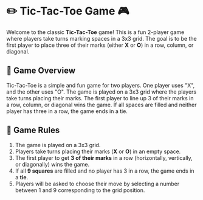 # ✏️ Tic-Tac-Toe Game 🎮

Welcome to the classic **Tic-Tac-Toe** game! This is a fun 2-player game where players take turns marking spaces in a 3x3 grid. The goal is to be the first player to place three of their marks (either **X** or **O**) in a row, column, or diagonal.

## 📝 Game Overview
Tic-Tac-Toe is a simple and fun game for two players. One player uses "X", and the other uses "O". The game is played on a 3x3 grid where the players take turns placing their marks. The first player to line up 3 of their marks in a row, column, or diagonal wins the game. If all spaces are filled and neither player has three in a row, the game ends in a tie.

## 📜 Game Rules
1. The game is played on a 3x3 grid.
2. Players take turns placing their marks (**X** or **O**) in an empty space.
3. The first player to get **3 of their marks** in a row (horizontally, vertically, or diagonally) wins the game.
4. If all **9 squares** are filled and no player has 3 in a row, the game ends in a **tie**.
5. Players will be asked to choose their move by selecting a number between 1 and 9 corresponding to the grid position.

